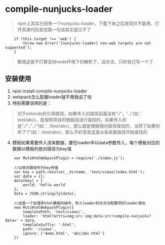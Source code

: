 # compile-nunjucks-loader
>npm上其实已经有一个nunjucks-loader，下载下来之后发现并不能用，打开其源代码发现第一句话其实就过不了
```
    if (this.target !== 'web') {
        throw new Error('[nunjucks-loader] non-web targets are not supported');
    }
```
> 敢情这是不打算支持node环境下的解析了，没办法，只好自己写一个了

## 安装使用
1. npm install compile-nunjucks-loader
2. webpack怎么配置loader就不用我说了哈
3. 特别需要说明的是：

>  对于extends的引用路径，如果传入的路径前面没有”./“，'../'(如：test/abc)，是按照项目的根路径进行查找的，如果传入的是"./"，”../“(如：./test/abc)，那么就是根据相对路径查找的，当然了如果你传了”/“(如：/test/abc)，那么不好意思这是从系统更路径开始查找的

4. 模板如果需要传入渲染数据，要在loader中以data参数传入，每个模板对应的数据以模板的绝对路径为key值
```
    var MutiHtmlWebpackPlugin = require('./index.js');

    //以绝对路径作为key传值
    var key = path.resolve(__dirname, 'test/views/index.html');
    var data = {};
    data[key] = {
        world: 'hello world'
    };
    data = JSON.stringify(data);

    //这是一个处理多html模板的插件，传入loader的方式与配置项的loader类似
    new MutiHtmlWebpackPlugin({
        templatePath: 'test/views/',
        loader: 'html?attrs=img:src img:data-src!compile-nunjucks?data=' + data,
        templateSuffix: '.html',
        path: '/views',
        ignore: ['demo.html', 'abc/abc.html']
    })
```